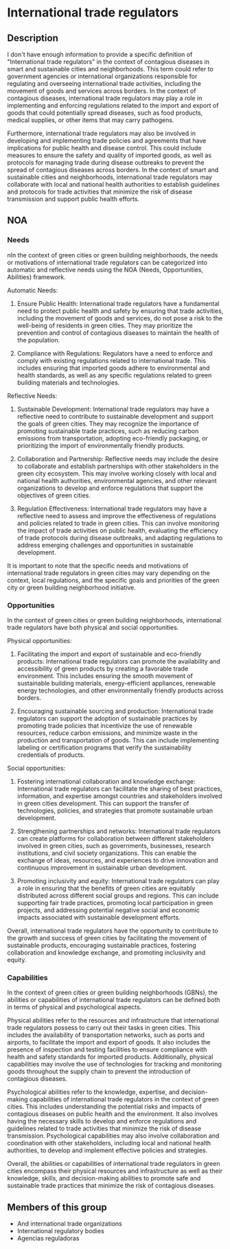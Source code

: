 # International trade regulators

## Description

I don't have enough information to provide a specific definition of "International trade regulators" in the context of contagious diseases in smart and sustainable cities and neighborhoods. This term could refer to government agencies or international organizations responsible for regulating and overseeing international trade activities, including the movement of goods and services across borders. In the context of contagious diseases, international trade regulators may play a role in implementing and enforcing regulations related to the import and export of goods that could potentially spread diseases, such as food products, medical supplies, or other items that may carry pathogens.

Furthermore, international trade regulators may also be involved in developing and implementing trade policies and agreements that have implications for public health and disease control. This could include measures to ensure the safety and quality of imported goods, as well as protocols for managing trade during disease outbreaks to prevent the spread of contagious diseases across borders. In the context of smart and sustainable cities and neighborhoods, international trade regulators may collaborate with local and national health authorities to establish guidelines and protocols for trade activities that minimize the risk of disease transmission and support public health efforts.

## NOA

### Needs

nIn the context of green cities or green building neighborhoods, the needs or motivations of international trade regulators can be categorized into automatic and reflective needs using the NOA (Needs, Opportunities, Abilities) framework. 

Automatic Needs:
1. Ensure Public Health: International trade regulators have a fundamental need to protect public health and safety by ensuring that trade activities, including the movement of goods and services, do not pose a risk to the well-being of residents in green cities. They may prioritize the prevention and control of contagious diseases to maintain the health of the population.

2. Compliance with Regulations: Regulators have a need to enforce and comply with existing regulations related to international trade. This includes ensuring that imported goods adhere to environmental and health standards, as well as any specific regulations related to green building materials and technologies.

Reflective Needs:
1. Sustainable Development: International trade regulators may have a reflective need to contribute to sustainable development and support the goals of green cities. They may recognize the importance of promoting sustainable trade practices, such as reducing carbon emissions from transportation, adopting eco-friendly packaging, or prioritizing the import of environmentally friendly products. 

2. Collaboration and Partnership: Reflective needs may include the desire to collaborate and establish partnerships with other stakeholders in the green city ecosystem. This may involve working closely with local and national health authorities, environmental agencies, and other relevant organizations to develop and enforce regulations that support the objectives of green cities.

3. Regulation Effectiveness: International trade regulators may have a reflective need to assess and improve the effectiveness of regulations and policies related to trade in green cities. This can involve monitoring the impact of trade activities on public health, evaluating the efficiency of trade protocols during disease outbreaks, and adapting regulations to address emerging challenges and opportunities in sustainable development.

It is important to note that the specific needs and motivations of international trade regulators in green cities may vary depending on the context, local regulations, and the specific goals and priorities of the green city or green building neighborhood initiative.

### Opportunities

In the context of green cities or green building neighborhoods, international trade regulators have both physical and social opportunities.

Physical opportunities:
1. Facilitating the import and export of sustainable and eco-friendly products: International trade regulators can promote the availability and accessibility of green products by creating a favorable trade environment. This includes ensuring the smooth movement of sustainable building materials, energy-efficient appliances, renewable energy technologies, and other environmentally friendly products across borders.

2. Encouraging sustainable sourcing and production: International trade regulators can support the adoption of sustainable practices by promoting trade policies that incentivize the use of renewable resources, reduce carbon emissions, and minimize waste in the production and transportation of goods. This can include implementing labeling or certification programs that verify the sustainability credentials of products.

Social opportunities:
1. Fostering international collaboration and knowledge exchange: International trade regulators can facilitate the sharing of best practices, information, and expertise amongst countries and stakeholders involved in green cities development. This can support the transfer of technologies, policies, and strategies that promote sustainable urban development.

2. Strengthening partnerships and networks: International trade regulators can create platforms for collaboration between different stakeholders involved in green cities, such as governments, businesses, research institutions, and civil society organizations. This can enable the exchange of ideas, resources, and experiences to drive innovation and continuous improvement in sustainable urban development.

3. Promoting inclusivity and equity: International trade regulators can play a role in ensuring that the benefits of green cities are equitably distributed across different social groups and regions. This can include supporting fair trade practices, promoting local participation in green projects, and addressing potential negative social and economic impacts associated with sustainable development efforts.

Overall, international trade regulators have the opportunity to contribute to the growth and success of green cities by facilitating the movement of sustainable products, encouraging sustainable practices, fostering collaboration and knowledge exchange, and promoting inclusivity and equity.

### Capabilities

In the context of green cities or green building neighborhoods (GBNs), the abilities or capabilities of international trade regulators can be defined both in terms of physical and psychological aspects.

Physical abilities refer to the resources and infrastructure that international trade regulators possess to carry out their tasks in green cities. This includes the availability of transportation networks, such as ports and airports, to facilitate the import and export of goods. It also includes the presence of inspection and testing facilities to ensure compliance with health and safety standards for imported products. Additionally, physical capabilities may involve the use of technologies for tracking and monitoring goods throughout the supply chain to prevent the introduction of contagious diseases.

Psychological abilities refer to the knowledge, expertise, and decision-making capabilities of international trade regulators in the context of green cities. This includes understanding the potential risks and impacts of contagious diseases on public health and the environment. It also involves having the necessary skills to develop and enforce regulations and guidelines related to trade activities that minimize the risk of disease transmission. Psychological capabilities may also involve collaboration and coordination with other stakeholders, including local and national health authorities, to develop and implement effective policies and strategies.

Overall, the abilities or capabilities of international trade regulators in green cities encompass their physical resources and infrastructure as well as their knowledge, skills, and decision-making abilities to promote safe and sustainable trade practices that minimize the risk of contagious diseases.

## Members of this group

* And international trade organizations
* International regulatory bodies
* Agencias reguladoras